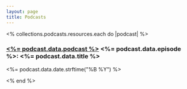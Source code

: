```yaml
---
layout: page
title: Podcasts
---
```


<% collections.podcasts.resources.each do |podcast| %>

  <h3>
    <a href="<%= podcast.data.url %>"><%= podcast.data.podcast %></a> <%= podcast.data.episode %>: <%= podcast.data.title %>
  </h3>

  <p class="subtitle">
    <%= podcast.data.date.strftime("%B %Y") %>
  </p>

<% end %>
